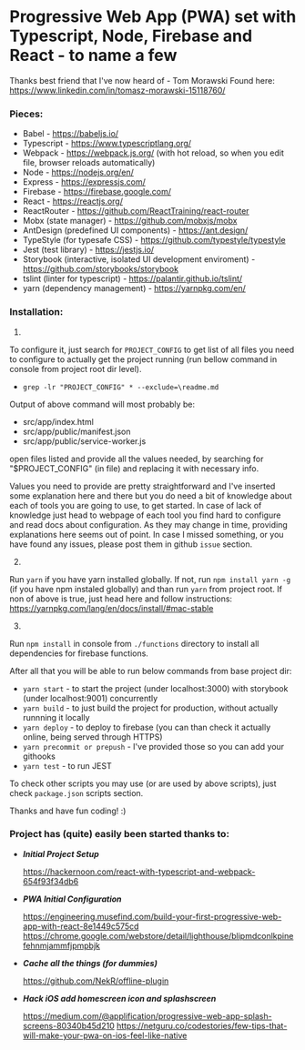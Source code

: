 # Progressive Web App (PWA) set with Typescript, Node, Firebase and React - to name a few

Thanks best friend that I've now heard of - Tom Morawski
Found here: https://www.linkedin.com/in/tomasz-morawski-15118760/

### Pieces:
- Babel - https://babeljs.io/
- Typescript - https://www.typescriptlang.org/
- Webpack - https://webpack.js.org/ (with hot reload, so when you edit file, browser reloads automatically)
- Node - https://nodejs.org/en/
- Express - https://expressjs.com/
- Firebase - https://firebase.google.com/
- React - https://reactjs.org/
- ReactRouter - https://github.com/ReactTraining/react-router
- Mobx (state manager) - https://github.com/mobxjs/mobx
- AntDesign (predefined UI components) - https://ant.design/
- TypeStyle (for typesafe CSS) - https://github.com/typestyle/typestyle
- Jest (test library) - https://jestjs.io/
- Storybook (interactive, isolated UI development enviroment) - https://github.com/storybooks/storybook
- tslint (linter for typescript) - https://palantir.github.io/tslint/
- yarn (dependency management) - https://yarnpkg.com/en/

### Installation:

1. 

To configure it, just search for `PROJECT_CONFIG` to get list of all files you need to configure to actually get the project running (run bellow command in console from project root dir level). 

- `grep -lr "PROJECT_CONFIG" * --exclude=\readme.md`

Output of above command will most probably be:

- src/app/index.html
- src/app/public/manifest.json
- src/app/public/service-worker.js

open files listed and provide all the values needed, by searching for "$PROJECT_CONFIG" (in file) and replacing it with necessary info.

Values you need to provide are pretty straightforward and I've inserted some explanation here and there but you do need a bit of knowledge about each of tools you are going to use, to get started. 
In case of lack of knowledge just head to webpage of each tool you find hard to configure and read docs about configuration. 
As they may change in time, providing explanations here seems out of point.
In case I missed something, or you have found any issues, please post them in github `issue` section.

2.

Run `yarn` if you have yarn installed globally. If not, run `npm install yarn -g` (if you have npm instaled globally) and than run `yarn` from project root. If non of above is true, just head here and follow instructions: https://yarnpkg.com/lang/en/docs/install/#mac-stable

3. 

Run `npm install` in console from `./functions` directory to install all dependencies for firebase functions.

After all that you will be able to run below commands from base project dir:

- `yarn start` - to start the project (under localhost:3000) with storybook (under localhost:9001) concurrently
- `yarn build` - to just build the project for production, without actually runnning it locally
- `yarn deploy` - to deploy to firebase (you can than check it actually online, being served through HTTPS)
- `yarn precommit or prepush` - I've provided those so you can add your githooks
- `yarn test` - to run JEST

To check other scripts you may use (or are used by above scripts), just check `package.json` scripts section.

Thanks and have fun coding! :) 

### Project has (quite) easily been started thanks to:

- ***Initial Project Setup*** 

    https://hackernoon.com/react-with-typescript-and-webpack-654f93f34db6
- ***PWA Initial Configuration*** 
    
    https://engineering.musefind.com/build-your-first-progressive-web-app-with-react-8e1449c575cd
    https://chrome.google.com/webstore/detail/lighthouse/blipmdconlkpinefehnmjammfjpmpbjk
- ***Cache all the things (for dummies)*** 
    
    https://github.com/NekR/offline-plugin
- ***Hack iOS add homescreen icon and splashscreen*** 
    
    https://medium.com/@applification/progressive-web-app-splash-screens-80340b45d210
    https://netguru.co/codestories/few-tips-that-will-make-your-pwa-on-ios-feel-like-native

